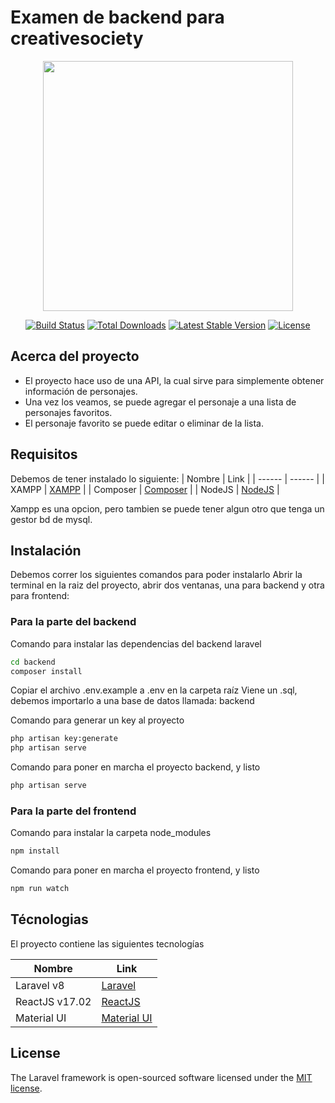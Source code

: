 # Examen de backend para creativesociety

<p align="center"><a href="https://laravel.com" target="_blank"><img src="https://raw.githubusercontent.com/laravel/art/master/logo-lockup/5%20SVG/2%20CMYK/1%20Full%20Color/laravel-logolockup-cmyk-red.svg" width="400"></a></p>

<p align="center">
<a href="https://travis-ci.org/laravel/framework"><img src="https://travis-ci.org/laravel/framework.svg" alt="Build Status"></a>
<a href="https://packagist.org/packages/laravel/framework"><img src="https://img.shields.io/packagist/dt/laravel/framework" alt="Total Downloads"></a>
<a href="https://packagist.org/packages/laravel/framework"><img src="https://img.shields.io/packagist/v/laravel/framework" alt="Latest Stable Version"></a>
<a href="https://packagist.org/packages/laravel/framework"><img src="https://img.shields.io/packagist/l/laravel/framework" alt="License"></a>
</p>

## Acerca del proyecto

- El proyecto hace uso de una API, la cual sirve para simplemente obtener información de personajes.
- Una vez los veamos, se puede agregar el personaje a una lista de personajes favoritos.
- El personaje favorito se puede editar o eliminar de la lista.


## Requisitos
Debemos de tener instalado lo siguiente:
| Nombre | Link |
| ------ | ------ |
| XAMPP | [XAMPP](https://www.apachefriends.org/es/download.html) |
| Composer | [Composer](https://getcomposer.org/download/) |
| NodeJS | [NodeJS](https://nodejs.org/es/) |

Xampp es una opcion, pero tambien se puede tener algun otro que tenga un gestor bd de mysql.


## Instalación
Debemos correr los siguientes comandos para poder instalarlo
Abrir la terminal en la raiz del proyecto, abrir dos ventanas, una para backend y otra para frontend:

### Para la parte del backend
Comando para instalar las dependencias del backend laravel
```sh
cd backend
composer install
```

Copiar el archivo .env.example a .env en la carpeta raíz
Viene un .sql, debemos importarlo a una base de datos llamada: backend

Comando para generar un key al proyecto
```sh
php artisan key:generate
php artisan serve
```

Comando para poner en marcha el proyecto backend, y listo
```sh
php artisan serve
```

### Para la parte del frontend
Comando para instalar la carpeta node_modules
```sh
npm install
```

Comando para poner en marcha el proyecto frontend, y listo
```sh
npm run watch
```


## Técnologias

El proyecto contiene las siguientes tecnologías

| Nombre | Link |
| ------ | ------ |
| Laravel v8 | [Laravel](https://laravel.com/docs/8.x) |
| ReactJS v17.02 | [ReactJS](https://es.reactjs.org/docs/getting-started.html) |
| Material UI | [Material UI](https://material-ui.com/) |


## License

The Laravel framework is open-sourced software licensed under the [MIT license](https://opensource.org/licenses/MIT).